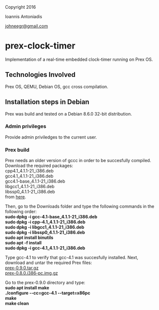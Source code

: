 Copyright 2016

Ioannis Antoniadis

<johneegr@gmail.com>

# prex-clock-timer
Implementation of a real-time embedded clock-timer running on Prex OS.

## Technologies Involved
Prex OS, QEMU, Debian OS, gcc cross compilation. 

## Installation steps in Debian
Prex was build and tested on a Debian 8.6.0 32-bit distribution.

### Admin privileges
Provide admin priviledges to the current user.

### Prex build
Prex needs an older version of gccc in order to be succesfully compiled.
Download the required packages:   
cpp4.1_4.1.1-21_i386.deb  
gcc4.1_4.1.1-21_i386.deb  
gcc4.1-base_4.1.1-21_i386.deb  
libgcc1_4.1.1-21_i386.deb  
libssp0_4.1.1-21_i386.deb  
from [here](http://archive.debian.org/debian/pool/main/g/gcc-4.1/).  
  
Then, go to the Downloads folder and type the following commands in the following order:  
**sudo dpkg -i gcc-4.1-base_4.1.1-21_i386.deb**  
**sudo dpkg -i cpp-4.1_4.1.1-21_i386.deb**  
**sudo dpkg -i libgcc1_4.1.1-21_i386.deb**  
**sudo dpkg -i libssp0_4.1.1-21_i386.deb**  
**sudo apt install binutils**  
**sudo apt -f install**  
**sudo dpkg -i gcc-4.1_4.1.1-21_i386.deb**  
  
  
Type gcc-4.1 to verify that gcc-4.1 was succesfully installed. Next, download and untar the required Prex files:  
[prex-0.9.0.tar.gz](https://sourceforge.net/projects/prex/files/Source/prex-0.9.0/prex-0.9.0.tar.gz/download?use_mirror=netcologne&download=)  
[prex-0.8.0.i386-pc.img.gz](https://sourceforge.net/projects/prex/files/Floppy%20Image/prex-0.8.0/prex-0.8.0.i386-pc.img.gz/download?use_mirror=netcologne&download=)  
  
Go to the prex-0.9.0 directory and type:  
**sudo apt install make**  
**./configure --cc=gcc-4.1 --target=x86pc**  
**make**  
**make clean**  
